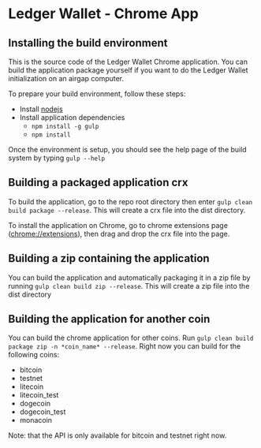 # Ledger Wallet - Chrome App

Installing the build environment
-------------------------------

This is the source code of the Ledger Wallet Chrome application. You can build the application package yourself if you want to do the Ledger Wallet initialization on an airgap computer.

To prepare your build environment, follow these steps:
* Install [nodejs](https://github.com/joyent/node/wiki/Installing-Node.js-via-package-manager)
* Install application dependencies
    * `npm install -g gulp`
    * `npm install`

Once the environment is setup, you should see the help page of the build system by typing `gulp --help`

Building a packaged application crx
-----------------------------------

To build the application, go to the repo root directory then enter `gulp clean build package --release`. This will create a crx file into the dist directory.

To install the application on Chrome, go to chrome extensions page ([chrome://extensions](chrome://extensions)), then drag and drop the crx file into the page.

Building a zip containing the application
-----------------------------------------

You can build the application and automatically packaging it in a zip file by running `gulp clean build zip --release`. This will create a zip file into the dist directory

Building the application for another coin
-----------------------------------------

You can build the chrome application for other coins. Run `gulp clean build package zip -n *coin_name* --release`. Right now you can build for the following coins:
 - bitcoin
 - testnet
 - litecoin
 - litecoin_test
 - dogecoin
 - dogecoin_test
 - monacoin

Note: that the API is only available for bitcoin and testnet right now.

